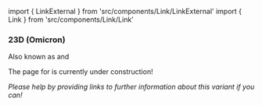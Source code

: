 import { LinkExternal } from 'src/components/Link/LinkExternal'
import { Link } from 'src/components/Link/Link'




<MdxContent filepath="VoCHeader.md'" />

### 23D (Omicron)
Also known as <VarOrLin name="23D (Omicron)" invert={true}/> and <Who name="Omicron" />

<MdxContent filepath="OmicronHeader.md'" />

The page for <VarOrLin name="23D (Omicron)"/> is currently under construction!

_Please help by providing links to further information about this variant if you can!_





